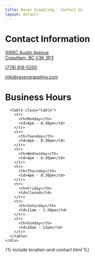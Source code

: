 ```yaml
---
title: Raven Grappling - Contact Us
layout: default
---
```


<div class="container">
  <div class="row">
    <div class="col-lg container fs-4 py-5 px-4 p-lg-5">
      <h1 class="fw-bold">Contact Information</h1>
      <p>
        <a href="https://www.google.com/maps/place/Raven+Grappling+-+Brazilian+Jiu+Jitsu/@49.2483481,-122.8620403,17.29z/data=!4m5!3m4!1s0x0:0x24b2c3e23fd40b0!8m2!3d49.2485749!4d-122.8623326">
          1066C Austin Avenue
          <br>
          Coquitlam, BC V3K 3P3
        </a>
      </p>
      <p>
        <a href="tel:+17788195200">(778) 819-5200</a>
      </p>
      <p>
        <a href="mailto:info@ravengrappling.com">info@ravengrappling.com</a>
      </p>
    </div>
    <div class="col-lg container py-5 px-4 p-lg-5">
      <h1 class="fw-bold">Business Hours</h1>

      <table class="table">
        <tr>
          <th>Monday</th>
          <td>4pm - 8:30pm</td>
        </tr>
        <tr>
          <th>Tuesday</th>
          <td>4pm - 8:30pm</td>
        </tr>
        <tr>
          <th>Wednesday</th>
          <td>4pm - 8:30pm</td>
        </tr>
        <tr>
          <th>Thursday</th>
          <td>4pm - 8:30pm</td>
        </tr>
        <tr>
          <th>Friday</th>
          <td>Closed</td>
        </tr>
        <tr>
          <th>Saturday</th>
          <td>11am - 1:30pm</td>
        </tr>
        <tr>
          <th>Sunday</th>
          <td>10am - 12pm</td>
        </tr>
      </table>
    </div>
  </div>
</div>

<div class="container rg-container-bg">
  {% include location-and-contact.html %}
</div>
